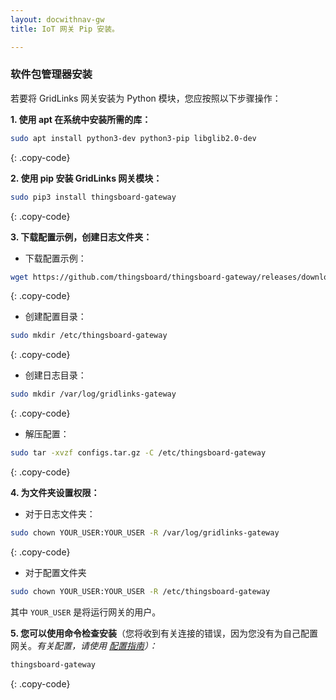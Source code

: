 ```yaml
---
layout: docwithnav-gw
title: IoT 网关 Pip 安装。

---
```


### 软件包管理器安装

若要将 GridLinks 网关安装为 Python 模块，您应按照以下步骤操作：

**1. 使用 apt 在系统中安装所需的库：**

```bash
sudo apt install python3-dev python3-pip libglib2.0-dev 
```
{: .copy-code}

**2. 使用 pip 安装 GridLinks 网关模块：**

```bash
sudo pip3 install thingsboard-gateway
```
{: .copy-code}

**3. 下载配置示例，创建日志文件夹：**

 - 下载配置示例：

```bash
wget https://github.com/thingsboard/thingsboard-gateway/releases/download/2.0/configs.tar.gz
```
{: .copy-code}

 - 创建配置目录：
```bash
sudo mkdir /etc/thingsboard-gateway
```
{: .copy-code}

 - 创建日志目录：
```bash
sudo mkdir /var/log/gridlinks-gateway
```
{: .copy-code}

 - 解压配置：
```bash
sudo tar -xvzf configs.tar.gz -C /etc/thingsboard-gateway
```
{: .copy-code}


**4. 为文件夹设置权限：**

- 对于日志文件夹：
```bash
sudo chown YOUR_USER:YOUR_USER -R /var/log/gridlinks-gateway
```
{: .copy-code}

- 对于配置文件夹
```bash
sudo chown YOUR_USER:YOUR_USER -R /etc/thingsboard-gateway
```
其中 `YOUR_USER` 是将运行网关的用户。

**5. 您可以使用命令检查安装**（您将收到有关连接的错误，因为您没有为自己配置网关。*有关配置，请使用 [配置指南](/docs/iot-gateway/configuration/)）：*

```bash
thingsboard-gateway
```
{: .copy-code}